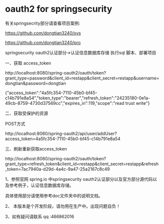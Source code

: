# oauth2 for springsecurity

有关springsecrity部分请查看项目案例:

https://github.com/dongtian3240/sys

https://github.com/dongtian3240/pro

springsecurity  oauth2认证部分->认证信息数据库存储
执行sql 脚本、部署项目

一、获取  access_token
 
 http://localhost:8080/spring-oauth2/oauth/token?grant_type=password&client_id=restapp&client_secret=restapp&username=dongtian&password=dongtian
 
 {"access_token":"4a5fc354-7110-45b0-bf45-c14b791e8a54","token_type":"bearer","refresh_token":"24235180-0e1a-49cb-8759-4730d37569cc","expires_in":119,"scope":"read trust write"}
 
二、获取受保护的资源

POST方式

http://localhost:8080/spring-oauth2/api/user/addUser?access_token=4a5fc354-7110-45b0-bf45-c14b791e8a54

三、刷新重新获取access_token
 
http://localhost:8080/spring-oauth2/oauth/token?grant_type=refresh_token&client_id=restapp&client_secret=restapp&refresh_token=7ac7940a-d29d-4a4c-9a47-25a2167c8c49



1、参照官网 spring.io 中springsecurity oauth2认证部分以及官方部分源代码以及参考例子，认证信息数据库存储。

具体使用部分请使用参考doc文件夹中的说明文档。

2、 本版本是个开发阶段，请勿用在生产中。出现问题自负！

3、如有疑问请联系 qq :466862016
